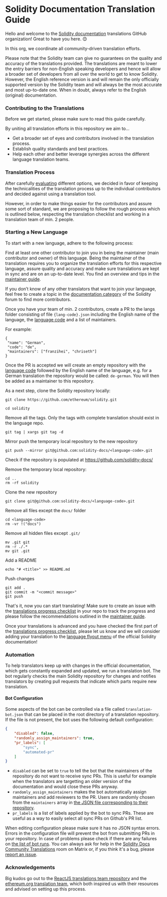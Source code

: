 # Solidity Documentation Translation Guide

Hello and welcome to the [Solidity documentation](http://docs.soliditylang.org/) translations GitHub organization! Great to have you here. 😊

In this org, we coordinate all community-driven translation efforts.

Please note that the Solidity team can give no guarantees on the quality and accuracy of the translations provided. The translations are meant to lower the entry barriers for non-English speaking developers and hence will allow a broader set of developers from all over the world to get to know Solidity. However, the English reference version is and will remain the only officially supported version by the Solidity team and will always be the most accurate and most up-to-date one. When in doubt, always refer to the English (original) documentation.

### Contributing to the Translations

Before we get started, please make sure to read this guide carefully.

By uniting all translation efforts in this repository we aim to…
- Get a broader set of eyes and contributors involved in the translation process.
- Establish quality standards and best practices.
- Help each other and better leverage synergies across the different language translation teams.

### Translation Process

After carefully [evaluating](https://github.com/ethereum/solidity/issues/10119) different options, we decided in favor of keeping the technicalities of the translation process up to the individual contributors and decided against using a translation tool.

However, in order to make things easier for the contributors and assure some sort of standard, we are proposing to follow the rough process which is outlined below, respecting the translation checklist and working in a translation team of min. 2 people.

### Starting a New Language

To start with a new language, adhere to the following process:

Find at least one other contributor to join you in being the maintainer (main contributor and owner) of this language. Being the maintainer of the translation requires you to organize the translation efforts for this respective language, assure quality and accuracy and make sure translations are kept in sync and are on an up-to-date level. You find an overview and tips in the [maintainer guide](https://github.com/solidity-docs/translation-guide/blob/main/maintainer-guide.md).

If you don’t know of any other translators that want to join your language, feel free to create a topic in the [documentation category](https://forum.soliditylang.org/c/documentation/8) of the Solidity forum to find more contributors.

Once you have your team of min. 2 contributors, create a PR to the langs folder consisting of file ``{lang-code}.json`` including the English name of the language, the [language code](https://en.wikipedia.org/wiki/List_of_ISO_639-1_codes) and a list of maintainers.

For example:

```
{
 "name": "German",
 "code": "de",
 "maintainers": ["franzihei", "chriseth"]
}
```

Once the PR is accepted we will create an empty repository with the [language code](https://en.wikipedia.org/wiki/List_of_ISO_639-1_codes) followed by the English name of the language, e.g. for a German translation the repository would be called: ``de-german``. You will then be added as a maintainer to this repository.

As a next step, clone the Solidity repository locally:
```
git clone https://github.com/ethereum/solidity.git
```
```
cd solidity
```

Remove all the tags. Only the tags with complete translation should exist in the language repo.
```
git tag | xargs git tag -d
```

Mirror push the temporary local repository to the new repository
```
git push --mirror git@github.com:solidity-docs/<language-code>.git
```

Check if the repository is populated at https://github.com/solidity-docs/<language-code>

Remove the temporary local repository:
```
cd ..
rm -rf solidity
```

Clone the new repository
```
git clone git@github.com:solidity-docs/<language-code>.git
```

Remove all files except the `docs/` folder
```
cd <language-code>
rm -vr !("docs")
```

Remove all hidden files except `.git/`
```
mv .git git
rm -r ./.*
mv git .git
```

Add a README
```
echo "# <title>" >> README.md
```

Push changes
```
git add .
git commit -m "<commit message>"
git push
```


That's it, now you can start translating! Make sure to create an issue with the [translations progress checklist](https://github.com/solidity-docs/translation-guide/blob/main/progress-checklist.md) in your repo to track the progress and please follow the recommendations outlined in the [maintainer guide](https://github.com/solidity-docs/translation-guide/blob/main/maintainer-guide.md).

Once your translations is advanced and you have checked the first part of the [translations progress checklist](https://github.com/solidity-docs/translation-guide/blob/main/progress-checklist.md), please let us know and we will consider adding your translation to the [language flyout menu](https://docs.readthedocs.io/en/stable/localization.html#project-with-multiple-translations) of the official Solidity documentation!

### Automation

To help translators keep up with changes in the official documentation, which gets constantly expanded and updated, we run a translation bot.
The bot regularly checks the main Solidity repository for changes and notifies translators by creating pull requests that indicate which parts require new translation.

#### Bot Configuration
Some aspects of the bot can be controlled via a file called `translation-bot.json` that can be placed in the root directory of a translation repository.
If the file is not present, the bot uses the following default configuration:

```json
{
    "disabled": false,
    "randomly_assign_maintainers": true,
    "pr_labels": [
        "sync",
        "automated-pr"
    ]
}
```
- `disabled` can be set to `true` to tell the bot that the maintainers of the repository do not want to receive sync PRs.
    This is useful for example when the translators are targetting an older version of the documentation and would close these PRs anyway.
- `randomly_assign_maintainers` makes the bot automatically assign maintainers and add reviewers to the PR.
    Users are randomly chosen from the `maintainers` array in [the JSON file corresponding to their repository](https://github.com/solidity-docs/translation-guide/tree/main/langs).
- `pr_labels` is a list of labels applied by the bot to sync PRs.
    These are useful as a way to easily select all sync PRs on Github's PR list.

When editing configuration please make sure it has no JSON syntax errors.
Errors in the configuration file will prevent the bot from submitting PRs in your repository.
In case of problems please check if there are any failures on [the list of bot runs](https://github.com/solidity-docs/translation-guide/actions/workflows/create-daily-docs-sync-pr.yaml).
You can always ask for help in the [Solidity Docs Community Translations](https://app.element.io/#/room/#solidity-docs-translations:matrix.org) room on Matrix or, if you think it's a bug, please [report an issue](https://github.com/solidity-docs/translation-guide/issues).

### Acknowledgements

Big kudos go out to the [ReactJS translations team repository](https://github.com/reactjs/reactjs.org-translation) and the [ethereum.org translation team](https://ethereum.org/en/contributing/translation-program/), which both inspired us with their resources and advised on setting up this process.
